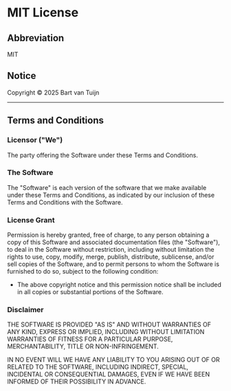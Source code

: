 # MIT License

## Abbreviation

MIT

## Notice

Copyright © 2025 Bart van Tuijn

---

## Terms and Conditions

### Licensor ("We")

The party offering the Software under these Terms and Conditions.

### The Software

The "Software" is each version of the software that we make available under these Terms and Conditions,
as indicated by our inclusion of these Terms and Conditions with the Software.

### License Grant

Permission is hereby granted, free of charge, to any person obtaining a copy of this Software and associated
documentation files (the "Software"), to deal in the Software without restriction, including without limitation
the rights to use, copy, modify, merge, publish, distribute, sublicense, and/or sell copies of the Software, and to
permit persons to whom the Software is furnished to do so, subject to the following condition:

- The above copyright notice and this permission notice shall be included in all copies or substantial portions of the Software.

### Disclaimer

THE SOFTWARE IS PROVIDED "AS IS" AND WITHOUT WARRANTIES OF ANY KIND, EXPRESS OR
IMPLIED, INCLUDING WITHOUT LIMITATION WARRANTIES OF FITNESS FOR A PARTICULAR
PURPOSE, MERCHANTABILITY, TITLE OR NON-INFRINGEMENT.

IN NO EVENT WILL WE HAVE ANY LIABILITY TO YOU ARISING OUT OF OR RELATED TO THE
SOFTWARE, INCLUDING INDIRECT, SPECIAL, INCIDENTAL OR CONSEQUENTIAL DAMAGES,
EVEN IF WE HAVE BEEN INFORMED OF THEIR POSSIBILITY IN ADVANCE.
